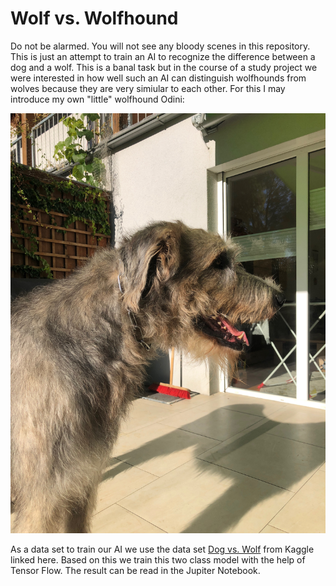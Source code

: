 # Wolf vs. Wolfhound

Do not be alarmed. You will not see any bloody scenes in this repository. This is just an attempt to train an AI to recognize the difference between a dog and a wolf. This is a banal task but in the course of a study project we were interested in how well such an AI can distinguish wolfhounds from wolves because they are very simiular to each other. For this I may introduce my own "little" wolfhound Odini:

![odin](./odin-pictures/odin-1.jpeg)

As a data set to train our AI we use the data set [Dog vs. Wolf](https://www.kaggle.com/harishvutukuri/dogs-vs-wolves) from Kaggle linked here. Based on this we train this two class model with the help of Tensor Flow. The result can be read in the Jupiter Notebook.
